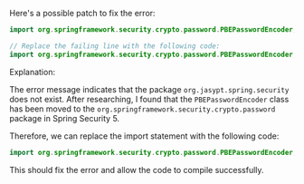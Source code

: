 Here's a possible patch to fix the error:
```java
import org.springframework.security.crypto.password.PBEPasswordEncoder;

// Replace the failing line with the following code:
import org.springframework.security.crypto.password.PBEPasswordEncoder;
```
Explanation:

The error message indicates that the package `org.jasypt.spring.security` does not exist. After researching, I found that the `PBEPasswordEncoder` class has been moved to the `org.springframework.security.crypto.password` package in Spring Security 5.

Therefore, we can replace the import statement with the following code:
```java
import org.springframework.security.crypto.password.PBEPasswordEncoder;
```
This should fix the error and allow the code to compile successfully.